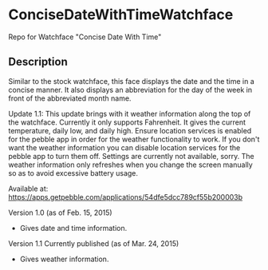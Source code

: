 # ConciseDateWithTimeWatchface
Repo for Watchface "Concise Date With Time"

## Description
Similar to the stock watchface, this face displays the date and the time in a concise manner. It also displays an abbreviation for the day of the week in front of the abbreviated month name. 

Update 1.1: This update brings with it weather information along the top of the watchface. Currently it only supports Fahrenheit. It gives the current temperature, daily low, and daily high. Ensure location services is enabled for the pebble app in order for the weather functionality to work. If you don't want the weather information you can disable location services for the pebble app to turn them off. Settings are currently not available, sorry. The weather information only refreshes when you change the screen manually so as to avoid excessive battery usage.

Available at:
https://apps.getpebble.com/applications/54dfe5dcc789cf55b200003b

Version 1.0 (as of Feb. 15, 2015)
* Gives date and time information.

Version 1.1 Currently published (as of Mar. 24, 2015)
* Gives weather information.
